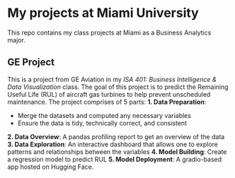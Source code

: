 # My projects at Miami University
This repo contains my class projects at Miami as a Business Analytics major.

## GE Project
This is a project from GE Aviation in my *ISA 401: Business Intelligence & Data Visualization* class. The goal of this project is to predict the Remaining Useful Life (RUL) of aircraft gas turbines to help prevent unscheduled maintenance. The project comprises of 5 parts:
**1. Data Preparation**: 
* Merge the datasets and computed any necessary variables
* Ensure the data is tidy, technically correct, and consistent

**2. Data Overview**: A pandas profiling report to get an overview of the data
**3. Data Exploration**: An interactive dashboard that allows one to explore patterns and relationships between the variables
**4. Model Building**: Create a regression model to predict RUL
**5. Model Deployment**: A gradio-based app hosted on Hugging Face.

